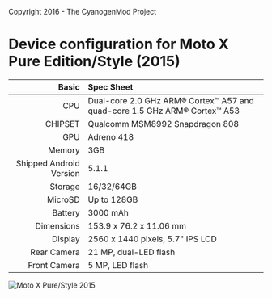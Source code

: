 Copyright 2016 - The CyanogenMod Project

Device configuration for Moto X Pure Edition/Style (2015)
=====================================

Basic   | Spec Sheet
-------:|:-------------------------
CPU     | Dual-core 2.0 GHz ARM® Cortex™ A57 and quad-core 1.5 GHz ARM® Cortex™ A53
CHIPSET | Qualcomm MSM8992 Snapdragon 808
GPU     | Adreno 418
Memory  | 3GB
Shipped Android Version | 5.1.1
Storage | 16/32/64GB
MicroSD | Up to 128GB
Battery | 3000 mAh
Dimensions | 153.9 x 76.2 x 11.06 mm
Display | 2560 x 1440 pixels, 5.7" IPS LCD
Rear Camera  | 21 MP, dual-LED flash
Front Camera | 5 MP, LED flash

![Moto X Pure/Style 2015](http://i.imgur.com/N5JIQoO.jpg "Moto X Pure/Style 2015")
